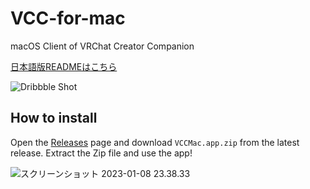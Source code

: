 # VCC-for-mac

macOS Client of VRChat Creator Companion

[日本語版READMEはこちら](https://github.com/AranoYuki1/VCC-for-mac/blob/main/README_ja.md)

![Dribbble Shot](https://user-images.githubusercontent.com/122166434/211201978-a85bb5d7-69c9-4613-82f6-67c6852a2ccd.png)



## How to install

Open the [Releases](https://github.com/AranoYuki1/VCC-for-mac/releases)  page and download `VCCMac.app.zip` from the latest release.
Extract the Zip file and use the app!

![スクリーンショット 2023-01-08 23.38.33](https://i.imgur.com/8CwtbUn.png)
